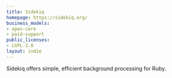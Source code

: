 ```yaml
---
title: Sidekiq
homepage: https://sidekiq.org/
business_models:
- open-core
- paid-support
public_licenses:
- LGPL-3.0
layout: indie
---
```


Sidekiq offers simple, efficient background processing for Ruby.
